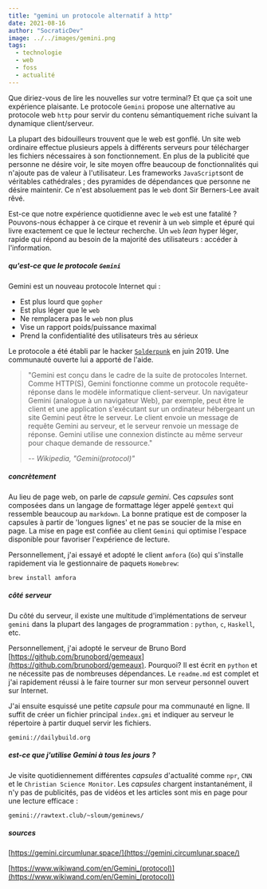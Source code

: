 ```yaml
---
title: "gemini un protocole alternatif à http"
date: 2021-08-16
author: "SocraticDev"
image: ../../images/gemini.png
tags:
  - technologie
  - web
  - foss
  - actualité
---
```


Que diriez-vous de lire les nouvelles sur votre terminal? Et que ça soit une expérience plaisante. Le protocole `Gemini` propose une alternative au protocole web `http` pour servir du contenu sémantiquement riche suivant la dynamique client/serveur.

La plupart des bidouilleurs trouvent que le web est gonflé. Un site web ordinaire effectue plusieurs appels à différents serveurs pour télécharger les fichiers nécessaires à son fonctionnement. En plus de la publicité que personne ne désire voir, le site moyen offre beaucoup de fonctionnalités qui n'ajoute pas de valeur à l'utilisateur. Les frameworks ``JavaScript``sont de véritables cathédrales ; des pyramides de dépendances que personne ne désire maintenir. Ce n'est absoluement pas le ``web`` dont Sir Berners-Lee avait rêvé. 

Est-ce que notre expérience quotidienne avec le ``web`` est une fatalité ? Pouvons-nous échapper à ce cirque et revenir à un ``web`` simple et épuré qui livre exactement ce que le lecteur recherche. Un ``web`` _lean_ hyper léger, rapide qui répond au besoin de la majorité des utilisateurs : accéder à l'information.

##### qu'est-ce que le protocole `Gemini`
Gemini est un nouveau protocole Internet qui :

- Est plus lourd que `gopher`
- Est plus léger que le ``web``
- Ne remplacera pas le ``web`` non plus
- Vise un rapport poids/puissance maximal
- Prend la confidentialité des utilisateurs très au sérieux

Le protocole a été établi par le hacker [`Solderpunk`](https://tilde.zone/@solderpunk) en juin 2019. Une communauté ouverte lui a apporté de l'aide.

> "Gemini est conçu dans le cadre de la suite de protocoles Internet. Comme HTTP(S), Gemini fonctionne comme un protocole requête-réponse dans le modèle informatique client-serveur. Un navigateur Gemini (analogue à un navigateur Web), par exemple, peut être le client et une application s'exécutant sur un ordinateur hébergeant un site Gemini peut être le serveur. Le client envoie un message de requête Gemini au serveur, et le serveur renvoie un message de réponse. Gemini utilise une connexion distincte au même serveur pour chaque demande de ressource."
>
><cite>-- Wikipedia, "Gemini(protocol)"</cite>

##### concrètement
Au lieu de page web, on parle de _capsule gemini_. Ces _capsules_ sont composées dans un langage de formattage léger appelé `gemtext` qui ressemble beaucoup au `markdown`. La bonne pratique est de composer la capsules à partir de 'longues lignes' et ne pas se soucier de la mise en page. La mise en page est confiée au client ``Gemini`` qui optimise l'espace disponible pour favoriser l'expérience de lecture. 

Personnellement, j'ai essayé et adopté le client `amfora` (``Go``) qui s'installe rapidement via le gestionnaire de paquets ``Homebrew``:
```
brew install amfora
```

##### côté serveur
Du côté du serveur, il existe une multitude d'implémentations de serveur `gemini` dans la plupart des langages de programmation : `python`, `c`, `Haskell`, etc.

Personnellement, j'ai adopté le serveur de Bruno Bord [https://github.com/brunobord/gemeaux](https://github.com/brunobord/gemeaux). Pourquoi? Il est écrit en `python` et ne nécessite pas de nombreuses dépendances. Le `readme.md` est complet et j'ai rapidement réussi à le faire tourner sur mon serveur personnel ouvert sur Internet.

J'ai ensuite esquissé une petite _capsule_ pour ma communauté en ligne. Il suffit de créer un fichier principal `index.gmi` et indiquer au serveur le répertoire à partir duquel servir les fichiers.

```
gemini://dailybuild.org
```

##### est-ce que j'utilise Gemini à tous les jours ?
Je visite quotidiennement différentes _capsules_ d'actualité comme `npr`, `CNN` et le `Christian Science Monitor`. Les _capsules_ chargent instantanément, il n'y pas de publicités, pas de vidéos et les articles sont mis en page pour une lecture efficace :  

```
gemini://rawtext.club/~sloum/geminews/
```

##### sources
[https://gemini.circumlunar.space/](https://gemini.circumlunar.space/)

[https://www.wikiwand.com/en/Gemini_(protocol)](https://www.wikiwand.com/en/Gemini_(protocol))